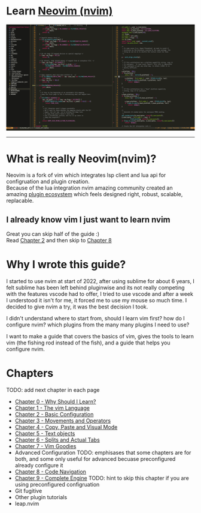 # Learn [Neovim (nvim)](https://github.com/neovim/neovim)

![nvim Screenshot](./media/preview.png)

---

# What is really Neovim(nvim)?
Neovim is a fork of vim which integrates lsp client and lua api for configruation and plugin creation. \
Because of the lua integration nvim amazing community created an amazing [plugin ecosystem](https://github.com/rockerBOO/awesome-neovim) which feels designed right, robust, scalable, replacable.

## I already know vim I just want to learn nvim
Great you can skip half of the guide :) \
Read [Chapter 2](chapters/02-basic-config.md) and then skip to [Chapter 8](chapters/08-code-navigation.md)

# Why I wrote this guide?
I started to use nvim at start of 2022, after using sublime for about 6 years, I felt sublime has been left behind pluginwise and its not really competing with the features vscode had to offer, I tried to use vscode and after a week I understood it isn't for me, it forced me to use my mouse so much time. I decided to give nvim a try, it was the best decision I took.

I didn't understand where to start from, should I learn vim first? how do I configure nvim? which plugins from the many many plugins I need to use?

I want to make a guide that covers the basics of vim, gives the tools to learn vim (the fishing rod instead of the fish), and a guide that helps you configure nvim.

# Chapters
TODO: add next chapter in each page

* [Chapter 0 - Why Should I Learn?](chapters/00-why-should-i-learn.md)
* [Chapter 1 - The vim Language](chapters/01-the-vim-language.md)
* [Chapter 2 - Basic Configuration](chapters/02-basic-config.md)
* [Chapter 3 - Movements and Operators](chapters/03-movements-and-operators.md)
* [Chapter 4 - Copy, Paste and Visual Mode](chapters/04-copy-paste-visual.md)
* [Chapter 5 - Text objects](chapters/05-text-objects.md)
* [Chapter 6 - Splits and Actual Tabs](chapters/06-splits-and-actual-tabs.md)
* [Chapter 7 - Vim Goodies](chapters/07-vim-goodies.md)
* Advanced Configuration TODO: emphisases that some chapters are for both, and some only useful for advanced becuase preconfigured already configure it
* [Chapter 8 - Code Navigation](chapters/08-code-navigation.md)
* [Chapter 9 - Complete Engine](chapters/09-complete-engine.md) TODO: hint to skip this chapter if you are using preconfigured configruation
* Git fugitive
* Other plugin tutorials
* leap.nvim
